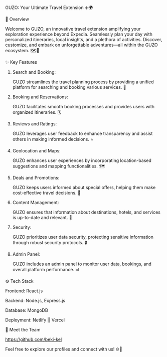 GUZO: Your Ultimate Travel Extension ✈️🌍

🌟 Overview

   Welcome to GUZO, an innovative travel extension amplifying your exploration experience beyond Expedia. Seamlessly plan your day with personalized itineraries, local insights, and a plethora of activities. Discover, customize, and embark on unforgettable adventures—all within the GUZO ecosystem. 🗺️💼

✨ Key Features


1. Search and Booking:

   GUZO streamlines the travel planning process by providing a unified platform for searching and booking various services. 🚀
   

2. Booking and Reservations:

   GUZO facilitates smooth booking processes and provides users with organized itineraries. 🗓️

3. Reviews and Ratings:

   GUZO leverages user feedback to enhance transparency and assist others in making informed decisions. ⭐
   

4. Geolocation and Maps:

   GUZO enhances user experiences by incorporating location-based suggestions and mapping functionalities. 🗺️
   
5. Deals and Promotions:

   GUZO keeps users informed about special offers, helping them make cost-effective travel decisions. 🎁
   
6. Content Management:

   GUZO ensures that information about destinations, hotels, and services is up-to-date and relevant. 📄
   
7. Security:

   GUZO prioritizes user data security, protecting sensitive information through robust security protocols. 🔒


8. Admin Panel:

   GUZO includes an admin panel to monitor user data, bookings, and overall platform performance. 📊

⚙️ Tech Stack

Frontend: React.js

Backend: Node.js, Express.js

Database: MongoDB

Deployment: Netlify || Vercel

👥 Meet the Team

   https://github.com/beki-kel

Feel free to explore our profiles and connect with us! 🌐👋
